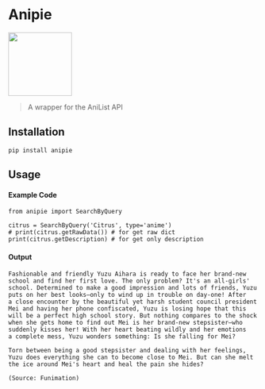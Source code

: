 # Anipie

<img src="https://anilist.co/img/icons/android-chrome-512x512.png" width="128"/> 

> A wrapper for the AniList API

## Installation
```
pip install anipie
```

## Usage

  #### Example Code
  
  ```
  from anipie import SearchByQuery

  citrus = SearchByQuery('Citrus', type='anime')
  # print(citrus.getRawData()) # for get raw dict
  print(citrus.getDescription) # for get only description
  ```

  #### Output
  ```
Fashionable and friendly Yuzu Aihara is ready to face her brand-new school and find her first love. The only problem? It's an all-girls' school. Determined to make a good impression and lots of friends, Yuzu puts on her best looks—only to wind up in trouble on day-one! After 
a close encounter by the beautiful yet harsh student council president Mei and having her phone confiscated, Yuzu is losing hope that this will be a perfect high school story. But nothing compares to the shock when she gets home to find out Mei is her brand-new stepsister—who suddenly kisses her! With her heart beating wildly and her emotions 
a complete mess, Yuzu wonders something: Is she falling for Mei?     

Torn between being a good stepsister and dealing with her feelings, Yuzu does everything she can to become close to Mei. But can she melt 
the ice around Mei's heart and heal the pain she hides?

(Source: Funimation)
  ```
